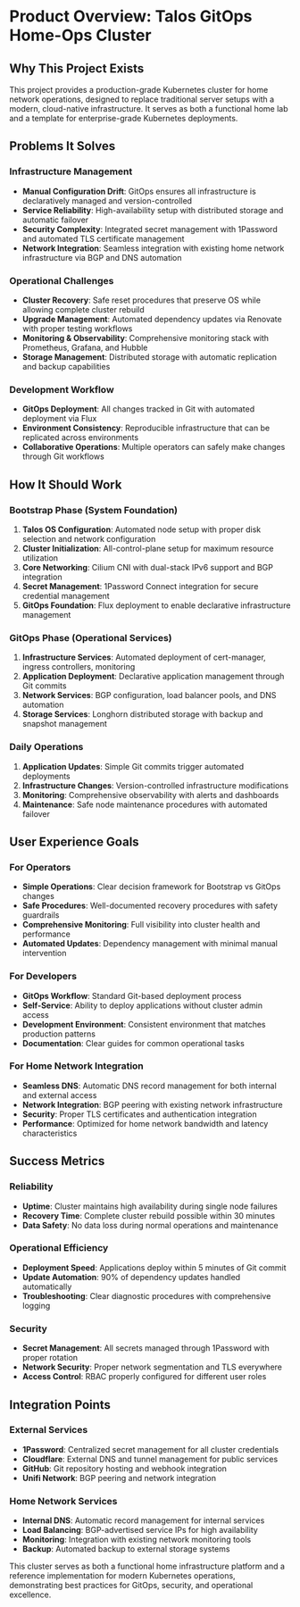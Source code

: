 # Product Overview: Talos GitOps Home-Ops Cluster

## Why This Project Exists

This project provides a production-grade Kubernetes cluster for home network operations, designed to replace traditional server setups with a modern, cloud-native infrastructure. It serves as both a functional home lab and a template for enterprise-grade Kubernetes deployments.

## Problems It Solves

### Infrastructure Management

- **Manual Configuration Drift**: GitOps ensures all infrastructure is declaratively managed and version-controlled
- **Service Reliability**: High-availability setup with distributed storage and automatic failover
- **Security Complexity**: Integrated secret management with 1Password and automated TLS certificate management
- **Network Integration**: Seamless integration with existing home network infrastructure via BGP and DNS automation

### Operational Challenges

- **Cluster Recovery**: Safe reset procedures that preserve OS while allowing complete cluster rebuild
- **Upgrade Management**: Automated dependency updates via Renovate with proper testing workflows
- **Monitoring & Observability**: Comprehensive monitoring stack with Prometheus, Grafana, and Hubble
- **Storage Management**: Distributed storage with automatic replication and backup capabilities

### Development Workflow

- **GitOps Deployment**: All changes tracked in Git with automated deployment via Flux
- **Environment Consistency**: Reproducible infrastructure that can be replicated across environments
- **Collaborative Operations**: Multiple operators can safely make changes through Git workflows

## How It Should Work

### Bootstrap Phase (System Foundation)

1. **Talos OS Configuration**: Automated node setup with proper disk selection and network configuration
2. **Cluster Initialization**: All-control-plane setup for maximum resource utilization
3. **Core Networking**: Cilium CNI with dual-stack IPv6 support and BGP integration
4. **Secret Management**: 1Password Connect integration for secure credential management
5. **GitOps Foundation**: Flux deployment to enable declarative infrastructure management

### GitOps Phase (Operational Services)

1. **Infrastructure Services**: Automated deployment of cert-manager, ingress controllers, monitoring
2. **Application Deployment**: Declarative application management through Git commits
3. **Network Services**: BGP configuration, load balancer pools, and DNS automation
4. **Storage Services**: Longhorn distributed storage with backup and snapshot management

### Daily Operations

1. **Application Updates**: Simple Git commits trigger automated deployments
2. **Infrastructure Changes**: Version-controlled infrastructure modifications
3. **Monitoring**: Comprehensive observability with alerts and dashboards
4. **Maintenance**: Safe node maintenance procedures with automated failover

## User Experience Goals

### For Operators

- **Simple Operations**: Clear decision framework for Bootstrap vs GitOps changes
- **Safe Procedures**: Well-documented recovery procedures with safety guardrails
- **Comprehensive Monitoring**: Full visibility into cluster health and performance
- **Automated Updates**: Dependency management with minimal manual intervention

### For Developers

- **GitOps Workflow**: Standard Git-based deployment process
- **Self-Service**: Ability to deploy applications without cluster admin access
- **Development Environment**: Consistent environment that matches production patterns
- **Documentation**: Clear guides for common operational tasks

### For Home Network Integration

- **Seamless DNS**: Automatic DNS record management for both internal and external access
- **Network Integration**: BGP peering with existing network infrastructure
- **Security**: Proper TLS certificates and authentication integration
- **Performance**: Optimized for home network bandwidth and latency characteristics

## Success Metrics

### Reliability

- **Uptime**: Cluster maintains high availability during single node failures
- **Recovery Time**: Complete cluster rebuild possible within 30 minutes
- **Data Safety**: No data loss during normal operations and maintenance

### Operational Efficiency

- **Deployment Speed**: Applications deploy within 5 minutes of Git commit
- **Update Automation**: 90% of dependency updates handled automatically
- **Troubleshooting**: Clear diagnostic procedures with comprehensive logging

### Security

- **Secret Management**: All secrets managed through 1Password with proper rotation
- **Network Security**: Proper network segmentation and TLS everywhere
- **Access Control**: RBAC properly configured for different user roles

## Integration Points

### External Services

- **1Password**: Centralized secret management for all cluster credentials
- **Cloudflare**: External DNS and tunnel management for public services
- **GitHub**: Git repository hosting and webhook integration
- **Unifi Network**: BGP peering and network integration

### Home Network Services

- **Internal DNS**: Automatic record management for internal services
- **Load Balancing**: BGP-advertised service IPs for high availability
- **Monitoring**: Integration with existing network monitoring tools
- **Backup**: Automated backup to external storage systems

This cluster serves as both a functional home infrastructure platform and a reference implementation for modern Kubernetes operations, demonstrating best practices for GitOps, security, and operational excellence.
